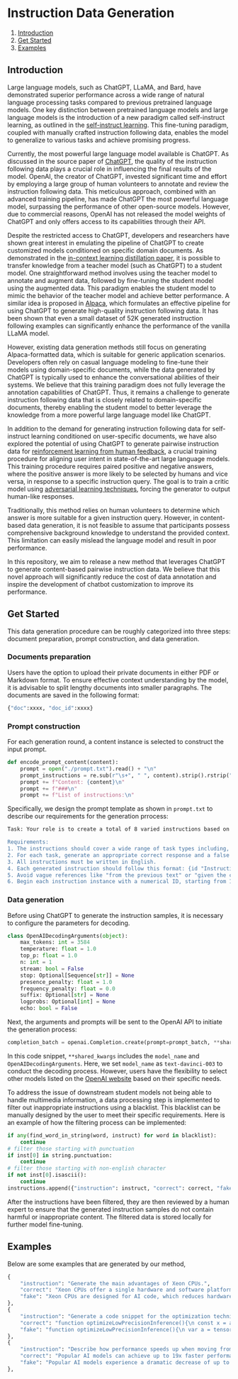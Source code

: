 Instruction Data Generation
======
1. [Introduction](#introduction)
2. [Get Started](#get-started-with-benchmark-api)
3. [Examples](#examples)

## Introduction

Large language models, such as ChatGPT, LLaMA, and Bard, have demonstrated superior performance across a wide range of natural language processing tasks compared to previous pretrained language models. One key distinction between pretrained language models and large language models is the introduction of a new paradigm called self-instruct learning, as outlined in the [self-instruct learning](https://github.com/yizhongw/self-instruct). This fine-tuning paradigm, coupled with manually crafted instruction following data, enables the model to generalize to various tasks and achieve promising progress.

Currently, the most powerful large language model available is ChatGPT. As discussed in the source paper of [ChatGPT](https://arxiv.org/abs/2203.02155), the quality of the instruction following data plays a crucial role in influencing the final results of the model. OpenAI, the creator of ChatGPT, invested significant time and effort by employing a large group of human volunteers to annotate and review the instruction following data. This meticulous approach, combined with an advanced training pipeline, has made ChatGPT the most powerful language model, surpassing the performance of other open-source models. However, due to commercial reasons, OpenAI has not released the model weights of ChatGPT and only offers access to its capabilities through their API.

Despite the restricted access to ChatGPT, developers and researchers have shown great interest in emulating the pipeline of ChatGPT to create customized models conditioned on specific domain documents. As demonstrated in the [in-context learning distillation paper](https://arxiv.org/abs/2212.10670), it is possible to transfer knowledge from a teacher model (such as ChatGPT) to a student model. One straightforward method involves using the teacher model to annotate and augment data, followed by fine-tuning the student model using the augmented data. This paradigm enables the student model to mimic the behavior of the teacher model and achieve better performance. A similar idea is proposed in [Alpaca](https://github.com/tatsu-lab/stanford_alpaca), which formulates an effective pipeline for using ChatGPT to generate high-quality instruction following data. It has been shown that even a small dataset of 52K generated instruction following examples can significantly enhance the performance of the vanilla LLaMA model.

However, existing data generation methods still focus on generating Alpaca-formatted data, which is suitable for generic application scenarios. Developers often rely on casual language modeling to fine-tune their models using domain-specific documents, while the data generated by ChatGPT is typically used to enhance the conversational abilities of their systems. We believe that this training paradigm does not fully leverage the annotation capabilities of ChatGPT. Thus, it remains a challenge to generate instruction following data that is closely related to domain-specific documents, thereby enabling the student model to better leverage the knowledge from a more powerful large language model like ChatGPT.

In addition to the demand for generating instruction following data for self-instruct learning conditioned on user-specific documents, we have also explored the potential of using ChatGPT to generate pairwise instruction data for [reinforcement learning from human feedback](https://openai.com/research/learning-from-human-preferences), a crucial training procedure for aligning user intent in state-of-the-art large language models. This training procedure requires paired positive and negative answers, where the positive answer is more likely to be selected by humans and vice versa, in response to a specific instruction query. The goal is to train a critic model using [adversarial learning techniques](https://arxiv.org/abs/1707.06347), forcing the generator to output human-like responses.

Traditionally, this method relies on human volunteers to determine which answer is more suitable for a given instruction query. However, in content-based data generation, it is not feasible to assume that participants possess comprehensive background knowledge to understand the provided context. This limitation can easily mislead the language model and result in poor performance.

In this repository, we aim to release a new method that leverages ChatGPT to generate content-based pairwise instruction data. We believe that this novel approach will significantly reduce the cost of data annotation and inspire the development of chatbot customization to improve its performance.


## Get Started
This data generation procedure can be roughly categorized into three steps: document preparation, prompt construction, and data generation.

### Documents preparation
Users have the option to upload their private documents in either PDF or Markdown format. To ensure effective context understanding by the model, it is advisable to split lengthy documents into smaller paragraphs. The documents are saved in the following format:

 ```python
{"doc":xxxx, "doc_id":xxxx}
 ```

### Prompt construction
For each generation round, a content instance is selected to construct the input prompt.

```python
def encode_prompt_content(content):
    prompt = open("./prompt.txt").read() + "\n"
    prompt_instructions = re.sub(r"\s+", " ", content).strip().rstrip(":")
    prompt += f"Content: {content}\n"
    prompt += f"###\n"
    prompt += f"List of instructions:\n"
```

Specifically, we design the prompt template as shown in `prompt.txt` to describe our requirements for the generation prrocess:

```bash
Task: Your role is to create a total of 8 varied instructions based on the provided content to evaluate the language model's performance. These instructions will be given to a language model and we will evaluate the language model for completing the instructions.

Requirements:
1. The instructions should cover a wide range of task types including, but not limited to, open-ended generation, QA, classification, decision-making, code generation, etc.
2. For each task, generate an appropriate correct response and a false answer. 
3. All instructions must be written in English. 
4. Each generated instruction should follow this format: {id "Instruction:[content] Correct Answer:[answer] Fake Answer:[answer]" ###}. 
5. Avoid vague references like "from the previous text" or "given the content" in the instruction. Clearly state the required content in each instruction. 
6. Begin each instruction instance with a numerical ID, starting from 1. 
```

### Data generation
Before using ChatGPT to generate the instruction samples, it is necessary to configure the parameters for decoding.
```python
class OpenAIDecodingArguments(object):
    max_tokens: int = 3584
    temperature: float = 1.0
    top_p: float = 1.0
    n: int = 1
    stream: bool = False
    stop: Optional[Sequence[str]] = None
    presence_penalty: float = 1.0
    frequency_penalty: float = 0.0
    suffix: Optional[str] = None
    logprobs: Optional[int] = None
    echo: bool = False
```

Next, the arguments and prompts will be sent to the OpenAI API to initiate the generation process:
```python
completion_batch = openai.Completion.create(prompt=prompt_batch, **shared_kwargs)
```
In this code snippet, `**shared_kwargs` includes the `model_name` and `OpenAIDecodingArguments`. Here, we set `model_name` as `text-davinci-003` to conduct the decoding process. However, users have the flexibility to select other models listed on the [OpenAI website](https://platform.openai.com/docs/models/overview) based on their specific needs.

To address the issue of downstream student models not being able to handle multimedia information, a data processing step is implemented to filter out inappropriate instructions using a blacklist. This blacklist can be manually designed by the user to meet their specific requirements. Here is an example of how the filtering process can be implemented:
```python
if any(find_word_in_string(word, instruct) for word in blacklist):
    continue
# filter those starting with punctuation
if inst[0] in string.punctuation:
    continue
# filter those starting with non-english character
if not inst[0].isascii():
    continue
instructions.append({"instruction": instruct, "correct": correct, "fake": fake})
```
After the instructions have been filtered, they are then reviewed by a human expert to ensure that the generated instruction samples do not contain harmful or inappropriate content. The filtered data is stored locally for further model fine-tuning.


## Examples
Below are some examples that are generated by our method,
```python
{
    "instruction": "Generate the main advantages of Xeon CPUs.",
    "correct": "Xeon CPUs offer a single hardware and software platform from the data center to the factory floor and provide acceleration beyond expectations to meet service level agreements (SLAs).",
    "fake": "Xeon CPUs are designed for AI code, which reduces hardware cost."
},
{
    "instruction": "Generate a code snippet for the optimization technique of low precision inference.",
    "correct": "function optimizeLowPrecisionInference(){\n const x = accuracy + complexity;\n const y = model_updates * speed;\n return x/y; \n}",
    "fake": "function optimizeLowPrecisionInference(){\n var a = tensorflow + pytorch;\n return a}}"
},
{
    "instruction": "Describe how performance speeds up when moving from 3rd-gen to 4th-gen Intel Xeon processors using Intel AMX.",
    "correct": "Popular AI models can achieve up to 19x faster performance speeds when moving from 3rd Gen to 4th Gen Intel Xeon processors using Intel AMX.",
    "fake": "Popular AI models experience a dramatic decrease of up to 80% in performance speeds when moving from 3rd Gen to 4th Gen Intel Xeon processors using Intel AMX."
},
```